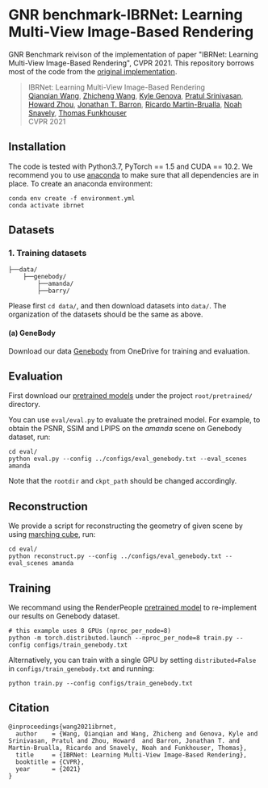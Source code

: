 # GNR benchmark-IBRNet: Learning Multi-View Image-Based Rendering
GNR Benchmark reivison of the implementation of paper "IBRNet: Learning Multi-View Image-Based Rendering", CVPR 2021. This repository borrows most of the code from the [original implementation](https://github.com/googleinterns/IBRNet).

> IBRNet: Learning Multi-View Image-Based Rendering  
> [Qianqian Wang](https://www.cs.cornell.edu/~qqw/), [Zhicheng Wang](https://www.linkedin.com/in/zhicheng-wang-96116897/), [Kyle Genova](https://www.kylegenova.com/), [Pratul Srinivasan](https://pratulsrinivasan.github.io/), [Howard Zhou](https://www.linkedin.com/in/howard-zhou-0a34b84/), [Jonathan T. Barron](https://jonbarron.info), [Ricardo Martin-Brualla](http://www.ricardomartinbrualla.com/), [Noah Snavely](https://www.cs.cornell.edu/~snavely/), [Thomas Funkhouser](https://www.cs.princeton.edu/~funk/)    
> CVPR 2021
> 

## Installation
The code is tested with Python3.7, PyTorch == 1.5 and CUDA == 10.2. We recommend you to use [anaconda](https://www.anaconda.com/) to make sure that all dependencies are in place. To create an anaconda environment:
```
conda env create -f environment.yml
conda activate ibrnet
```

## Datasets

### 1. Training datasets
```
├──data/
    ├──genebody/
        ├──amanda/
        ├──barry/
```
Please first `cd data/`, and then download datasets into `data/`. The organization of the datasets should be the same as above.

#### (a) **GeneBody**
Download our data [Genebody](https://generalizable-neural-performer.github.io/genebody.html) from OneDrive for training and evaluation.

## Evaluation
First download our [pretrained models](https://hkustconnect-my.sharepoint.com/personal/wchengad_connect_ust_hk/_layouts/15/onedrive.aspx?ga=1) under the project `root/pretrained/` directory.

You can use `eval/eval.py` to evaluate the pretrained model. For example, to obtain the PSNR, SSIM and LPIPS on the *amanda* scene on Genebody dataset, run:
```
cd eval/
python eval.py --config ../configs/eval_genebody.txt --eval_scenes amanda
``` 
Note that the `rootdir` and `ckpt_path` should be changed accordingly.
## Reconstruction
We provide a script for reconstructing the geometry of given scene by using [marching cube](https://github.com/scikit-image/scikit-image/blob/main/skimage/measure/_marching_cubes_lewiner.py), run:

```
cd eval/
python reconstruct.py --config ../configs/eval_genebody.txt --eval_scenes amanda
```

## Training
We recommand using the RenderPeople [pretrained model](https://hkustconnect-my.sharepoint.com/personal/wchengad_connect_ust_hk/_layouts/15/onedrive.aspx?ga=1) to re-implement our results on Genebody dataset.
```
# this example uses 8 GPUs (nproc_per_node=8) 
python -m torch.distributed.launch --nproc_per_node=8 train.py --config configs/train_genebody.txt
```
Alternatively, you can train with a single GPU by setting `distributed=False` in `configs/train_genebody.txt` and running:
```
python train.py --config configs/train_genebody.txt
```
## Citation
```
@inproceedings{wang2021ibrnet,
  author    = {Wang, Qianqian and Wang, Zhicheng and Genova, Kyle and Srinivasan, Pratul and Zhou, Howard  and Barron, Jonathan T. and Martin-Brualla, Ricardo and Snavely, Noah and Funkhouser, Thomas},
  title     = {IBRNet: Learning Multi-View Image-Based Rendering},
  booktitle = {CVPR},
  year      = {2021}
}

```
